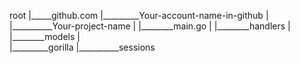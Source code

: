 root
|_____github.com
         |_________Your-account-name-in-github
         |                |__________Your-project-name
         |                                |________main.go
         |                                |________handlers
         |                                |________models
         |               
         |_________gorilla
                         |__________sessions